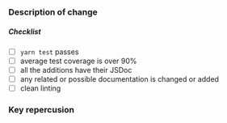 <!--
Thank you for your pull request. Please provide a description above and review
the requirements below.

Bug fixes and new features should include tests and possibly benchmarks.

Contributors guide: ./CONTRIBUTING.md
-->

### Description of change
<!-- Provide a description of the change here. -->

##### Checklist
<!-- Remove items that do not apply. For completed items, change [ ] to [x]. -->

- [ ] `yarn test` passes
- [ ] average test coverage is over 90%
- [ ] all the additions have their JSDoc
- [ ] any related or possible documentation is changed or added
- [ ] clean linting

<!-- _NOTE: these things are not required to open a PR and can be done afterwards / while the PR is open._ -->

### Key repercusion
<!-- In case of key changes to the service definition, include it here -->

